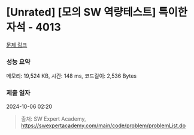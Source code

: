 # [Unrated] [모의 SW 역량테스트] 특이한 자석 - 4013 

[문제 링크](https://swexpertacademy.com/main/code/problem/problemDetail.do?contestProbId=AWIeV9sKkcoDFAVH) 

### 성능 요약

메모리: 19,524 KB, 시간: 148 ms, 코드길이: 2,536 Bytes

### 제출 일자

2024-10-06 02:20



> 출처: SW Expert Academy, https://swexpertacademy.com/main/code/problem/problemList.do